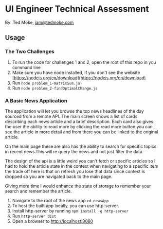 # UI Engineer Technical Assessment

By: Ted Moke, [iam@tedmoke.com](mailto:iam@tedmoke.com)

## Usage

### The Two Challenges

1. To run the code for challenges 1 and 2, open the root of this repo in you command line
2. Make sure you have node installed, if you don't see the website [https://nodejs.org/en/download](https://nodejs.org/en/download)
3. Run `node problem_1-matrixSum.js`
4. Run `node problem_2-findOptimalChange.js`

### A Basic News Application

The application will let you browse the top news headlines of the day sourced from a remote API. The main screen shows a list of cards describing each news article and a brief description. Each card also gives the user the ability to read more by clicking the read more button you can see the article in more detail and from there you can be linked to the original article.

On the main page these are also has the ability to search for specific topics in recent news.This will re query the news and not just filter the data.

The design of the api is a little weird you can't fetch or specific articles so I had to hold the article state in the context when navigating to a specific item the trade off here is that on refresh you lose that data since context is dropped so you are navigated back to the main page.

Giving more time I would enhance the state of storage to remember your search and remember the article.

1. Navigate to the root of the news app `cd newsApp`
2. To host the built app locally, you can use http-server.
3. Install http-server by running `npm install -g http-server`
4. Run `http-server dist`
5. Open a browser to [http://localhost:8080](http://localhost:8080)
